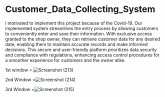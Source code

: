 
# Customer_Data_Collecting_System

I motivated to implement this project because of the Covid-19. Our implemented system streamlines the entry process by allowing customers to conveniently enter and save their information. With exclusive access granted to the shop owner, they can retrieve customer data for any desired date, enabling them to maintain accurate records and make informed decisions. This secure and user-friendly platform prioritizes data security and compliance with regulations, enhancing access control procedures for a smoother experience for customers and the owner alike.

1st window = ![Screenshot (213)](https://github.com/Shammigithub/Customer_Data_Collecting_System/assets/99946678/db1d0066-fc64-404d-ad17-972e1cb66bde)

2nd Window =![Screenshot (214)](https://github.com/Shammigithub/Customer_Data_Collecting_System/assets/99946678/03157f36-beea-40e8-9ab5-1f485092df67)

3rd Window =![Screenshot (215)](https://github.com/Shammigithub/Customer_Data_Collecting_System/assets/99946678/35cc6b91-c356-4594-a22c-6e8300149775)



